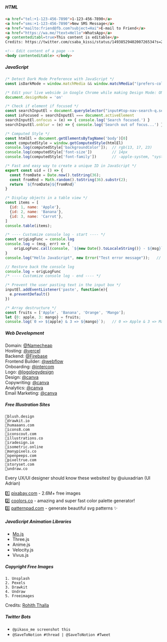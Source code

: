 
##### HTML
```html
<a href="tel:+1-123-456-7890">1-123-456-7890</a>
<a href="sms:+1-123-456-7890">New SMS Message</a>
<a href="mailto:friend@fb.com?subject=Hai">E-mail to Friend</a>
<a href="https://wa.me/?text=Hello">WhatsApp</a>
<p contenteditabl=true>This content is editable</p>
Credits: https://twitter.com/csaba_kissi/status/1493852940200726534?s=20&t=A3d-qYSHfyatT94emvHSzg

<!-- Edit content of a page -->
<body contenteditable> </body>
````

##### JavaScript
```javascript
/* Detect Dark Mode Preference with JavaScript */
const isDarkMode = window.matchMedia && window.matchMedia("(prefers-color-scheme:dark)").matches

/* Edit your live webside in Google Chrome while making Design Mode: ON */
document.designMode = 'on'

/* Check if element if focused */
const searchInputEl = document.querySelector("input#top-nav-search-q.search-input-field");
const isFocused = searchInputEl === document.activeElement
searchInputEl.onfocus = (e) => { console.log('Search focused.') }
searchInputEl.onblur = (e) => { console.log('Search out of focus...') }

/* Computed Style */
const htmlEl = document.getElementsByTagName('body')[0]
const computedStyle = window.getComputedStyle(htmlEl)
console.log(computedStyle['backgroundColor']);  // rgb(13, 17, 23)
console.log(computedStyle['font-size'])         // 14px
console.log(computedStyle['font-family'])       // -apple-system, "system-ui", "Segoe UI", Helvetica, Arial, sans-serif, "Apple Color Emoji", "Segoe UI Emoji"

/* Fast and easy way to create a unique ID in JavaScript */
export const uid = () => {
  const fromDate = Date.now().toString(36);
  const fromRnd = Math.random().toString(36).substr(2);
  return `${fromDate}${fromRnd}`
}

/* Display objects in a table view */
const items = [
  {id: 1, name: 'Apple'},
  {id: 2, name: 'Banana'},
  {id: 3, name: 'Carrot'},
]
console.table(items);

/* ---- Customize console log - start ---- */
const origLogFunc = console.log
console.log = (msg, err) => {
    origLogFunc.call(console, `${new Date().toLocaleString()} - ${msg}`, err)
}
console.log("Hello JavaScript", new Error("Test error message"));   // Thu, 10 Mar 2022 15:24:57 GMT - Hello JavaScript Error: Test error message

// Restore back the console log
console.log = origLogFunc
/* ---- Customize console log - end ---- */

/* Prevent the user pasting text in the input box */
inputEl.addEventListener('paste', function(e){
  e.preventDefault()
})

/* Array destructure */
const fruits = ['Apple', 'Banana', 'Orange', 'Mango'];
let {0: apple, 3: mango} = fruits;
console.log(`0 => ${apple} & 3 => ${mango}`);   // 0 => Apple & 3 => Mango

```

##### Web Development
Domain: [@Namecheap](https://twitter.com/Namecheap)  
Hosting: [@vercel](https://twitter.com/vercel)  
Backend: [@Firebase](https://twitter.com/Firebase)  
Frontend Builder: [@webflow](https://twitter.com/webflow)  
Onboarding: [@intercom](https://twitter.com/intercom)  
Logo: [@logologydesign](https://twitter.com/logologydesign)  
Design: [@canva](https://twitter.com/canva)   
Copywriting: [@canva](https://twitter.com/copy_ai)   
Analytics: [@canva](https://twitter.com/PlausibleHQ)   
Email Marketing: [@canva](https://twitter.com/Mailchimp)   


##### Free Illustration Sites
```
🔹blush.design
🔹drawkit.io
🔹humaaans.com
🔹icons8.com
🔹iconscout.com
🔹illustrations.co
🔹iradesign.io
🔹isometric.online
🔹manypixels.co
🔹openpeeps.com
🔹pixeltrue.com
🔹storyset.com
🔹undraw.co

````

Every UX/UI designer should know these websites! by @uiuxadrian (UI Adrian)

1️⃣ [pixabay.com](https://pixabay.com) - 2.6M+ free images  
2️⃣ [coolors.co](https://coolors.co) - amazing and super fast color palette generator!  
3️⃣ [patternpad.com](https://patternpad.com) - generate beautiful svg patterns ✨  


##### JavaScript Animation Libraries
* [Mo.js](https://mojs.github.io/)
* Three.js
* Anime.js
* Velocity.js
* Vivus.js

##### Copyright Free Images
```
1. Unsplash
2. Pexels
3. Drawkit
4. Undraw
5. Freeimages
```
Credits: [Rohith Thalla](https://twitter.com/_rohiththalla_/status/1493191519871795200)  

##### Twitter Bots
- `@pikaso_me screenshot this`
- `@SaveToNotion #thread | @SaveToNotion #Tweet`
